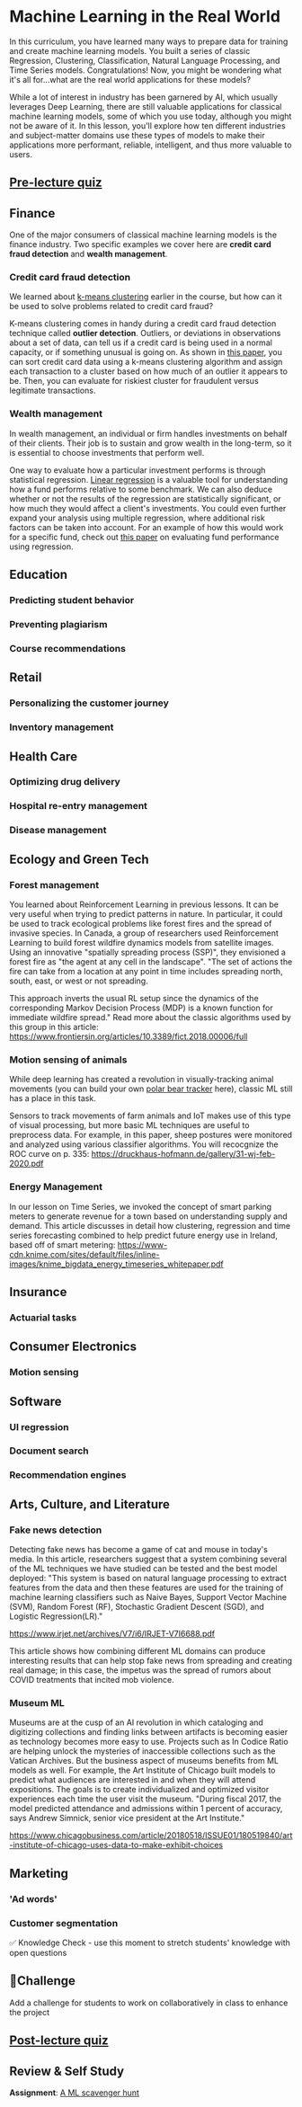 # Machine Learning in the Real World

In this curriculum, you have learned many ways to prepare data for training and create machine learning models. You built a series of classic Regression, Clustering, Classification, Natural Language Processing, and Time Series models. Congratulations! Now, you might be wondering what it's all for...what are the real world applications for these models?

While a lot of interest in industry has been garnered by AI, which usually leverages Deep Learning, there are still valuable applications for classical machine learning models, some of which you use today, although you might not be aware of it. In this lesson, you'll explore how ten different industries and subject-matter domains use these types of models to make their applications more performant, reliable, intelligent, and thus more valuable to users.
## [Pre-lecture quiz](link-to-quiz-app)

## Finance

One of the major consumers of classical machine learning models is the finance industry. Two specific examples we cover here are **credit card fraud detection** and **wealth management**. 

### Credit card fraud detection

We learned about [k-means clustering](Clustering/2-K-Means/README.md) earlier in the course, but how can it be used to solve problems related to credit card fraud?

K-means clustering comes in handy during a credit card fraud detection technique called **outlier detection**. Outliers, or deviations in observations about a set of data, can tell us if a credit card is being used in a normal capacity, or if something unusual is going on. As shown in [this paper](https://citeseerx.ist.psu.edu/viewdoc/download?doi=10.1.1.680.1195&rep=rep1&type=pdf), you can sort credit card data using a k-means clustering algorithm and assign each transaction to a cluster based on how much of an outlier it appears to be. Then, you can evaluate for riskiest cluster for fraudulent versus legitimate transactions.

### Wealth management

In wealth management, an individual or firm handles investments on behalf of their clients. Their job is to sustain and grow wealth in the long-term, so it is essential to choose investments that perform well.

One way to evaluate how a particular investment performs is through statistical regression. [Linear regression](Regression/1-Tools/README.md) is a valuable tool for understanding how a fund performs relative to some benchmark. We can also deduce whether or not the results of the regression are statistically significant, or how much they would affect a client's investments. You could even further expand your analysis using multiple regression, where additional risk factors can be taken into account. For an example of how this would work for a specific fund, check out [this paper](http://www.brightwoodventures.com/evaluating-fund-performance-using-regression/) on evaluating fund performance using regression.

## Education

### Predicting student behavior
### Preventing plagiarism
### Course recommendations

## Retail

### Personalizing the customer journey

### Inventory management

## Health Care

### Optimizing drug delivery
### Hospital re-entry management
### Disease management

## Ecology and Green Tech

### Forest management
You learned about Reinforcement Learning in previous lessons. It can be very useful when trying to predict patterns in nature. In particular, it could be used to track ecological problems like forest fires and the spread of invasive species. In Canada, a group of researchers used Reinforcement Learning to build forest wildfire dynamics models from satellite images. Using an innovative "spatially spreading process (SSP)", they envisioned a forest fire as "the agent at any cell in the landscape". "The set of actions the fire can take from a location at any point in time includes spreading north, south, east, or west or not spreading. 

This approach inverts the usual RL setup since the dynamics of the corresponding Markov Decision Process (MDP) is a known function for immediate wildfire spread." Read more about the classic algorithms used by this group in this article: https://www.frontiersin.org/articles/10.3389/fict.2018.00006/full

### Motion sensing of animals

While deep learning has created a revolution in visually-tracking animal movements (you can build your own [polar bear tracker](https://docs.microsoft.com/en-us/learn/modules/build-ml-model-with-azure-stream-analytics/) here), classic ML still has a place in this task.

Sensors to track movements of farm animals and IoT makes use of this type of visual processing, but more basic ML techniques are useful to preprocess data. For example, in this paper, sheep postures were monitored and analyzed using various classifier algorithms. You will recocgnize the ROC curve on p. 335: https://druckhaus-hofmann.de/gallery/31-wj-feb-2020.pdf

### Energy Management
  
In our lesson on Time Series, we invoked the concept of smart parking meters to generate revenue for a town based on understanding supply and demand. This article discusses in detail how clustering, regression and time series forecasting combined to help predict future energy use in Ireland, based off of smart metering: https://www-cdn.knime.com/sites/default/files/inline-images/knime_bigdata_energy_timeseries_whitepaper.pdf

## Insurance

### Actuarial tasks

## Consumer Electronics

### Motion sensing
## Software

### UI regression
### Document search

### Recommendation engines

## Arts, Culture, and Literature

### Fake news detection

Detecting fake news has become a game of cat and mouse in today's media. In this article, researchers suggest that a system combining several of the ML techniques we have studied can be tested and the best model deployed: "This system is based on natural language processing to extract features from the data and then these features are used for the training of machine learning classifiers such as Naive Bayes,  Support Vector Machine (SVM), Random Forest (RF), Stochastic Gradient Descent (SGD), and Logistic Regression(LR)." 

https://www.irjet.net/archives/V7/i6/IRJET-V7I6688.pdf

This article shows how combining different ML domains can produce interesting results that can help stop fake news from spreading and creating real damage; in this case, the impetus was the spread of rumors about COVID treatments that incited mob violence.

### Museum ML

Museums are at the cusp of an AI revolution in which cataloging and digitizing collections and finding links between artifacts is becoming easier as technology becomes more easy to use. Projects such as In Codice Ratio are helping unlock the mysteries of inaccessible collections such as the Vatican Archives. But the business aspect of museums benefits from ML models as well. For example, the Art Institute of Chicago built models to predict what audiences are interested in and when they will attend expositions. The goals is to create individualized and optimized visitor experiences each time the user visit the museum. "During fiscal 2017, the model predicted attendance and admissions within 1 percent of accuracy, says Andrew Simnick, senior vice president at the Art Institute."

https://www.chicagobusiness.com/article/20180518/ISSUE01/180519840/art-institute-of-chicago-uses-data-to-make-exhibit-choices

## Marketing

### 'Ad words'
### Customer segmentation




✅ Knowledge Check - use this moment to stretch students' knowledge with open questions


## 🚀Challenge

Add a challenge for students to work on collaboratively in class to enhance the project

## [Post-lecture quiz](link-to-quiz-app)

## Review & Self Study

**Assignment**: [A ML scavenger hunt](assignment.md)
